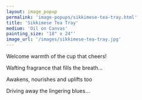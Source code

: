 ```yaml
---
layout: image_popup
permalink: 'image-popups/sikkimese-tea-tray.html'
title: 'Sikkimese Tea Tray'
medium: 'Oil on Canvas'
painting_size: '18" x 24"'
image_url: '/images/sikkimese-tea-tray.jpg'
---
```


Welcome warmth of the cup that cheers!

Wafting fragrance that fills the breath…

Awakens, nourishes and uplifts too

Driving away the lingering blues…
